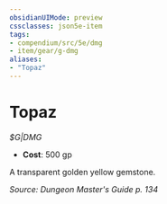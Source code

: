 ```yaml
---
obsidianUIMode: preview
cssclasses: json5e-item
tags:
- compendium/src/5e/dmg
- item/gear/g-dmg
aliases: 
- "Topaz"
---
```

# Topaz
*$G|DMG*  

- **Cost**: 500 gp

A transparent golden yellow gemstone.

*Source: Dungeon Master's Guide p. 134*